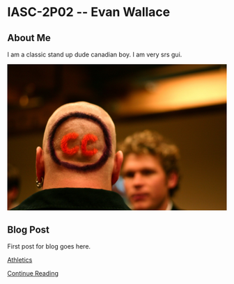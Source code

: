 # IASC-2P02 -- Evan Wallace

## About Me

I am a classic stand up dude canadian boy. I am very srs gui.

![](Images/CCguy.jpg)

## Blog Post

First post for blog goes here.

[Athletics](Chart)

[Continue Reading](blog)

